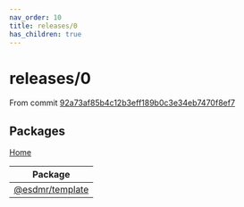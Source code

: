 ```yaml
---
nav_order: 10
title: releases/0
has_children: true
---
```

# releases/0

From commit [92a73af85b4c12b3eff189b0c3e34eb7470f8ef7](https://github.com/esdmr/template/commit/92a73af85b4c12b3eff189b0c3e34eb7470f8ef7)

## Packages

[Home](./index.md)

|Package|
|---|
| [@esdmr/template](./esdmr.template.md) |
